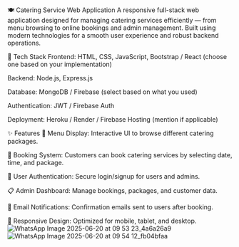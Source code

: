 🍽️ Catering Service Web Application
A responsive full-stack web application designed for managing catering services efficiently — from menu browsing to online bookings and admin management. Built using modern technologies for a smooth user experience and robust backend operations.

🔧 Tech Stack
Frontend: HTML, CSS, JavaScript, Bootstrap / React (choose one based on your implementation)

Backend: Node.js, Express.js

Database: MongoDB / Firebase (select based on what you used)

Authentication: JWT / Firebase Auth

Deployment: Heroku / Render / Firebase Hosting (mention if applicable)

✨ Features
🧾 Menu Display: Interactive UI to browse different catering packages.

📅 Booking System: Customers can book catering services by selecting date, time, and package.

👤 User Authentication: Secure login/signup for users and admins.

📋 Admin Dashboard: Manage bookings, packages, and customer data.

📧 Email Notifications: Confirmation emails sent to users after booking.

📱 Responsive Design: Optimized for mobile, tablet, and desktop.
![WhatsApp Image 2025-06-20 at 09 53 23_4a6a26a9](https://github.com/user-attachments/assets/9b861285-120c-402d-a8e0-17a30a4b667d)
![WhatsApp Image 2025-06-20 at 09 54 12_fb04bfaa](https://github.com/user-attachments/assets/a980d396-d800-45cb-bdc2-ce49f992d832)

